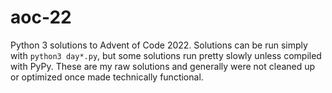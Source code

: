 # aoc-22

Python 3 solutions to Advent of Code 2022. Solutions can be run simply with `python3 day*.py`, but some solutions run pretty slowly unless compiled with PyPy. These are my raw solutions and generally were not cleaned up or optimized once made technically functional.